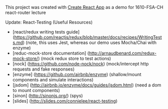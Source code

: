 This project was created with [Create React App](https://github.com/facebookincubator/create-react-app) as a demo for 1610-FSA-CH react-router lecture


Update: React-Testing (Useful Resources)
* [react/redux writing tests guide] (https://github.com/reactjs/redux/blob/master/docs/recipes/WritingTests.md) (note, this uses Jest, whereas our demo uses Mocha/Chai with enzyme)
* [reduc-mock-store documentation] (http://arnaudbenard.com/redux-mock-store/) (mock redux store to test actions)
* [nock] (https://github.com/node-nock/nock) (mock/intercept http requests and fake responses)
* [enzyme] (https://github.com/airbnb/enzyme) (shallow/mount components and simulate interactions)
* [jsdom] (http://airbnb.io/enzyme/docs/guides/jsdom.html) (need a dom to mount components)
* [sinon] (http://sinonjs.org/) (spys)
* [slides] (http://slides.com/connielee/react-testing)
